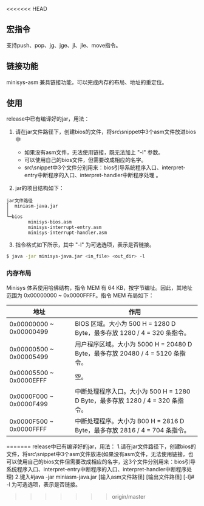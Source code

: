 <<<<<<< HEAD
## 宏指令
支持push、pop、jg、jge、jl、jle、move指令。
## 链接功能

minisys-asm 兼具链接功能，可以完成内存的布局、地址的重定位。

## 使用
release中已有编译好的jar，用法：

1. 请在jar文件路径下，创建bios的文件，将src\snippet中3个asm文件放进bios中
    - 如果没有asm文件，无法使用链接，既无法加上 "-l" 参数。
    - 可以使用自己的bios文件，但需要改成相应的名字。
    - src\snippet中3个文件分别用来：bios引导系统程序入口、interpret-entry中断程序的入口、interpret-handler中断程序处理 。

2. jar的项目结构如下：
```
jar文件路径
│  miniasm-java.jar
│
└─bios
        minisys-bios.asm
        minisys-interrupt-entry.asm
        minisys-interrupt-handler.asm
```
3. 指令格式如下所示，其中 "-l" 为可选选项，表示是否链接。
```bash
$ java -jar minisys-java.jar <in_file> <out_dir> -l
```

### 内存布局

Minisys 体系使用哈佛结构，指令 MEM 有 64 KB，按字节编址。因此，其地址范围为 0x00000000 ~ 0x0000FFFF。指令 MEM 布局如下：

| 地址                    | 作用                                                         |
| ----------------------- | ------------------------------------------------------------ |
| 0x00000000 ~ 0x00000499 | BIOS 区域。大小为 500 H = 1280 D Byte，最多存放 1280 / 4 = 320 条指令。 |
| 0x00000500 ~ 0x00005499 | 用户程序区域。大小为 5000 H = 20480 D Byte，最多存放 20480 / 4 =  5120 条指令。 |
| 0x00005500 ~ 0x0000EFFF | 空。                                                         |
| 0x0000F000 ~ 0x0000F499 | 中断处理程序入口。大小为 500 H = 1280 D Byte，最多存放 1280 / 4 = 320 条指令。 |
| 0x0000F500 ~ 0x0000FFFF | 中断处理程序。大小为 B00 H = 2816 D Byte，最多存放 2816 / 4 = 704 条指令。 |

=======
release中已有编译好的jar，用法：
  1.请在jar文件路径下，创建bios的文件，将src\snippet中3个asm文件放进(如果没有asm文件，无法使用链接，也可以使用自己的bios文件但需要改成相应的名字，这3个文件分别用来：bios引导系统程序入口、interpret-entry中断程序的入口、interpret-handler中断程序处理)
  2.键入#java -jar miniasm-java.jar [输入asm文件路径] [输出文件路径] [-l]# -l 为可选选项，表示是否链接。
>>>>>>> origin/master
